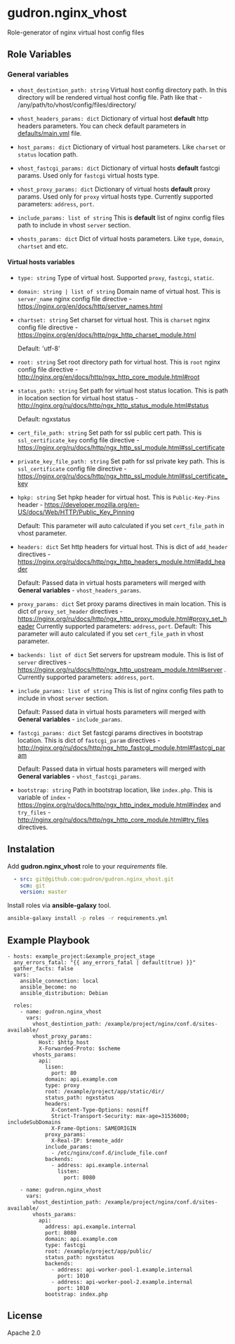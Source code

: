 gudron.nginx_vhost
=========

Role-generator of nginx virtual host config files

Role Variables
--------------

### General variables

  * `vhost_destintion_path: string`
    Virtual host config directory path. In this directory will be rendered virtual host config file. Path like that - /any/path/to/vhost/config/files/directory/

  * `vhost_headers_params: dict`
    Dictionary of virtual host **default** http headers parameters. You can check default parameters in [defaults/main.yml](defaults/main.yml) file.

  * `host_params: dict`
    Dictionary of virtual host parameters. Like `charset` or `status` location path.

  * `vhost_fastcgi_params: dict`
    Dictionary of virtual hosts **default** fastcgi params. Used only for `fastcgi` virtual hosts type.

  * `vhost_proxy_params: dict`
    Dictionary of virtual hosts **default** proxy params. Used only for `proxy` virtual hosts type.
 Currently supported parameters: `address`, `port`.
  * `include_params: list of string`
    This is **default** list of nginx config files path to include in vhost `server` section.

  * `vhosts_params: dict`
    Dict of virtual hosts parameters. Like `type`, `domain`, `chartset` and etc.

#### Virtual hosts variables

  * `type: string`
    Type of virtual host. Supported `proxy`, `fastcgi`, `static`.

  * `domain: string | list of string`
    Domain name of virtual host. This is `server_name` nginx config file directive - https://nginx.org/en/docs/http/server_names.html

  * `chartset: string`
    Set charset for virtual host. This is `charset` nginx config file directive - https://nginx.org/en/docs/http/ngx_http_charset_module.html

    Default: 'utf-8'

  * `root: string`
    Set root directory path for virtual host. This is `root` nginx config file directive - http://nginx.org/en/docs/http/ngx_http_core_module.html#root

  * `status_path: string`
    Set path for virtual host status location. This is path in location section for virtual host status - http://nginx.org/ru/docs/http/ngx_http_status_module.html#status

    Default: ngxstatus

  * `cert_file_path: string`
    Set path for ssl public cert path. This is `ssl_certificate_key` config file directive - https://nginx.org/ru/docs/http/ngx_http_ssl_module.html#ssl_certificate

  * `private_key_file_path: string`
    Set path for ssl private key path. This is `ssl_certificate` config file directive - https://nginx.org/ru/docs/http/ngx_http_ssl_module.html#ssl_certificate_key

  * `hpkp: string`
    Set hpkp header for virtual host. This is `Public-Key-Pins` header - https://developer.mozilla.org/en-US/docs/Web/HTTP/Public_Key_Pinning

    Default: This parameter will auto calculated if you set `cert_file_path` in vhost parameter.

  * `headers: dict`
    Set http headers for virtual host. This is dict of `add_header` directives - https://nginx.org/ru/docs/http/ngx_http_headers_module.html#add_header

    Default: Passed data in virtual hosts parameters will merged with **General variables** - `vhost_headers_params`.

  * `proxy_params: dict`
    Set proxy params directives in main location. This is dict of `proxy_set_header` directives - https://nginx.org/ru/docs/http/ngx_http_proxy_module.html#proxy_set_header
 Currently supported parameters: `address`, `port`.
    Default: This parameter will auto calculated if you set `cert_file_path` in vhost parameter.

  * `backends: list of dict`
    Set servers for upstream module. This is list of `server` directives - https://nginx.org/ru/docs/http/ngx_http_upstream_module.html#server . Currently supported parameters: `address`, `port`.

  * `include_params: list of string`
    This is list of nginx config files path to include in vhost `server` section.

    Default: Passed data in virtual hosts parameters will merged with **General variables** - `include_params`.

  * `fastcgi_params: dict`
    Set fastcgi params directives in bootstrap location. This is dict of `fastcgi_param` directives - http://nginx.org/ru/docs/http/ngx_http_fastcgi_module.html#fastcgi_param

    Default: Passed data in virtual hosts parameters will merged with **General variables** - `vhost_fastcgi_params`.

  * `bootstrap: string`
    Path in bootstrap location, like `index.php`. This is variable of `index` - https://nginx.org/ru/docs/http/ngx_http_index_module.html#index and `try_files` - http://nginx.org/ru/docs/http/ngx_http_core_module.html#try_files directives.


Instalation
-----------

Add **gudron.nginx_vhost** role to your *requirements* file.

```yaml
  - src: git@github.com:gudron/gudron.nginx_vhost.git
    scm: git
    version: master
```

Install roles via **ansible-galaxy** tool.

```bash
ansible-galaxy install -p roles -r requirements.yml
```

Example Playbook
----------------

    - hosts: example_project:&example_project_stage
      any_errors_fatal: "{{ any_errors_fatal | default(true) }}"
      gather_facts: false
      vars:
        ansible_connection: local
        ansible_become: no
        ansible_distribution: Debian
            
      roles:
        - name: gudron.nginx_vhost
          vars: 
            vhost_destintion_path: /example/project/nginx/conf.d/sites-available/
            vhost_proxy_params:
              Host: $http_host
              X-Forwarded-Proto: $scheme
            vhosts_params:
              api:
                lisen:
                  port: 80
                domain: api.example.com
                type: proxy
                root: /example/project/app/static/dir/
                status_path: ngxstatus
                headers:
                  X-Content-Type-Options: nosniff
                  Strict-Transport-Security: max-age=31536000; includeSubDomains
                  X-Frame-Options: SAMEORIGIN
                proxy_params:
                  X-Real-IP: $remote_addr
                include_params:
                  - /etc/nginx/conf.d/include_file.conf
                backends: 
                  - address: api.example.internal
                    listen:
                      port: 8080

        - name: gudron.nginx_vhost
          vars: 
            vhost_destintion_path: /example/project/nginx/conf.d/sites-available/
            vhosts_params:
              api:
                address: api.example.internal
                port: 8080
                domain: api.example.com
                type: fastcgi
                root: /example/project/app/public/
                status_path: ngxstatus
                backends: 
                  - address: api-worker-pool-1.example.internal
                    port: 1010
                  - address: api-worker-pool-2.example.internal
                    port: 1010
                bootstrap: index.php

License
-------

Apache 2.0